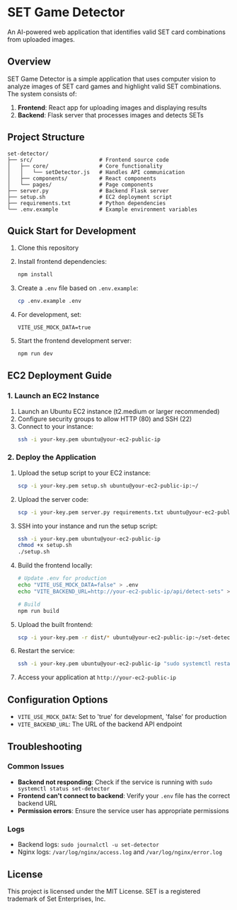 
# SET Game Detector

An AI-powered web application that identifies valid SET card combinations from uploaded images.

## Overview

SET Game Detector is a simple application that uses computer vision to analyze images of SET card games and highlight valid SET combinations. The system consists of:

1. **Frontend**: React app for uploading images and displaying results
2. **Backend**: Flask server that processes images and detects SETs

## Project Structure

```
set-detector/
├── src/                     # Frontend source code
│   ├── core/                # Core functionality
│   │   └── setDetector.js   # Handles API communication
│   ├── components/          # React components
│   └── pages/               # Page components
├── server.py                # Backend Flask server
├── setup.sh                 # EC2 deployment script
├── requirements.txt         # Python dependencies
└── .env.example             # Example environment variables
```

## Quick Start for Development

1. Clone this repository
2. Install frontend dependencies:
   ```bash
   npm install
   ```

3. Create a `.env` file based on `.env.example`:
   ```bash
   cp .env.example .env
   ```

4. For development, set:
   ```
   VITE_USE_MOCK_DATA=true
   ```

5. Start the frontend development server:
   ```bash
   npm run dev
   ```

## EC2 Deployment Guide

### 1. Launch an EC2 Instance

1. Launch an Ubuntu EC2 instance (t2.medium or larger recommended)
2. Configure security groups to allow HTTP (80) and SSH (22)
3. Connect to your instance:
   ```bash
   ssh -i your-key.pem ubuntu@your-ec2-public-ip
   ```

### 2. Deploy the Application

1. Upload the setup script to your EC2 instance:
   ```bash
   scp -i your-key.pem setup.sh ubuntu@your-ec2-public-ip:~/
   ```

2. Upload the server code:
   ```bash
   scp -i your-key.pem server.py requirements.txt ubuntu@your-ec2-public-ip:~/
   ```

3. SSH into your instance and run the setup script:
   ```bash
   ssh -i your-key.pem ubuntu@your-ec2-public-ip
   chmod +x setup.sh
   ./setup.sh
   ```

4. Build the frontend locally:
   ```bash
   # Update .env for production
   echo "VITE_USE_MOCK_DATA=false" > .env
   echo "VITE_BACKEND_URL=http://your-ec2-public-ip/api/detect-sets" >> .env
   
   # Build
   npm run build
   ```

5. Upload the built frontend:
   ```bash
   scp -i your-key.pem -r dist/* ubuntu@your-ec2-public-ip:~/set-detector/build/
   ```

6. Restart the service:
   ```bash
   ssh -i your-key.pem ubuntu@your-ec2-public-ip "sudo systemctl restart set-detector"
   ```

7. Access your application at `http://your-ec2-public-ip`

## Configuration Options

- `VITE_USE_MOCK_DATA`: Set to 'true' for development, 'false' for production
- `VITE_BACKEND_URL`: The URL of the backend API endpoint

## Troubleshooting

### Common Issues

- **Backend not responding**: Check if the service is running with `sudo systemctl status set-detector`
- **Frontend can't connect to backend**: Verify your `.env` file has the correct backend URL
- **Permission errors**: Ensure the service user has appropriate permissions

### Logs

- Backend logs: `sudo journalctl -u set-detector`
- Nginx logs: `/var/log/nginx/access.log` and `/var/log/nginx/error.log`

## License

This project is licensed under the MIT License. SET is a registered trademark of Set Enterprises, Inc.
